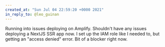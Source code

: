```yaml
---
created_at: "Sun Jul 04 22:59:20 +0000 2021"
in_reply_to: @leo_guinan
---
```


Running into issues deploying on Amplify. Shouldn't have any issues deploying a NextJS SSR app now. I set up the IAM role like I needed to, but getting an "access denied" error. Bit of a blocker right now.